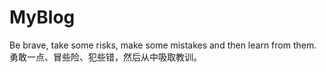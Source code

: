 # MyBlog
Be brave, take some risks, make some mistakes and then learn from them. 勇敢一点、冒些险、犯些错，然后从中吸取教训。
